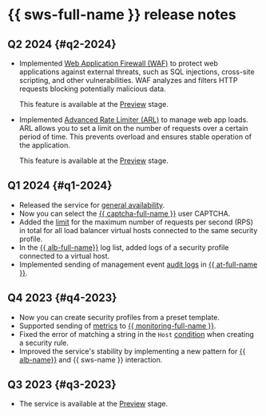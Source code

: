 # {{ sws-full-name }} release notes

## Q2 2024 {#q2-2024}

* Implemented [Web Application Firewall (WAF)](./concepts/waf.md) to protect web applications against external threats, such as SQL injections, cross-site scripting, and other vulnerabilities. WAF analyzes and filters HTTP requests blocking potentially malicious data.

    This feature is available at the [Preview](../overview/concepts/launch-stages.md) stage.

* Implemented [Advanced Rate Limiter (ARL)](./concepts/arl.md) to manage web app loads. ARL allows you to set a limit on the number of requests over a certain period of time. This prevents overload and ensures stable operation of the application.

    This feature is available at the [Preview](../overview/concepts/launch-stages.md) stage.

## Q1 2024 {#q1-2024}

* Released the service for [general availability](../overview/concepts/launch-stages.md).
* Now you can select the [{{ captcha-full-name }}](../smartcaptcha/) user CAPTCHA.
* Added the [limit](./concepts/limits.md#limits) for the maximum number of requests per second (RPS) in total for all load balancer virtual hosts connected to the same security profile.
* In the [{{ alb-full-name}}](../application-load-balancer/) log list, added logs of a security profile connected to a virtual host.
* Implemented sending of management event [audit logs](./at-ref.md) in [{{ at-full-name }}](../audit-trails/).

## Q4 2023 {#q4-2023}

* Now you can create security profiles from a preset template.
* Supported sending of [metrics](./metrics.md) to [{{ monitoring-full-name }}](../monitoring/).
* Fixed the error of matching a string in the `Host` [condition](./concepts/conditions.md) when creating a security rule.
* Improved the service's stability by implementing a new pattern for [{{ alb-name}}](../application-load-balancer/) and {{ sws-name }} interaction.

## Q3 2023 {#q3-2023}

* The service is available at the [Preview](../overview/concepts/launch-stages.md) stage.